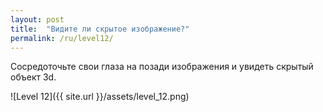 ```yaml
---
layout: post
title:  "Видите ли скрытое изображение?"
permalink: /ru/level12/
---
```

Сосредоточьте свои глаза на позади изображения и увидеть скрытый объект 3d.

![Level 12]({{ site.url }}/assets/level_12.png)